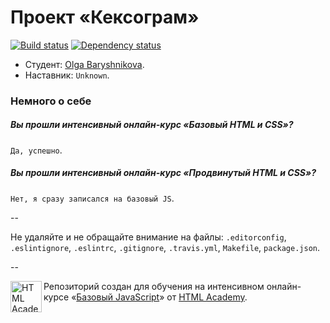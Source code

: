 # Проект «Кексограм»

[![Build status][travis-image]][travis-url]
[![Dependency status][dependency-image]][dependency-url]

* Студент: [Olga Baryshnikova](https://htmlacademy.ru/profile/id121563).
* Наставник: `Unknown`.

### Немного о себе

##### Вы прошли интенсивный онлайн-курс «Базовый HTML и CSS»?
`Да, успешно`.

##### Вы прошли интенсивный онлайн-курс «Продвинутый HTML и CSS»?
`Нет, я сразу записался на базовый JS`.

--

Не удаляйте и не обращайте внимание на файлы: `.editorconfig`, `.eslintignore`, `.eslintrc`, `.gitignore`, `.travis.yml`, `Makefile`, `package.json`.

--

<a href="https://htmlacademy.ru/js_intensive"><img align="left" width="50" height="50" title="HTML Academy" src="https://htmlacademy.ru/static/img/logo-github-javascript.svg"></a>

Репозиторий создан для обучения на интенсивном онлайн-курсе «[Базовый JavaScript](https://htmlacademy.ru/js_intensive)» от [HTML Academy](https://htmlacademy.ru).

[travis-image]: https://travis-ci.org/js-htmlacademy/121563-keksogram.svg?branch=master
[travis-url]: https://travis-ci.org/js-htmlacademy/121563-keksogram
[dependency-image]: https://david-dm.org/js-htmlacademy/121563-keksogram.svg?style=flat-square
[dependency-url]: https://david-dm.org/js-htmlacademy/121563-keksogram
